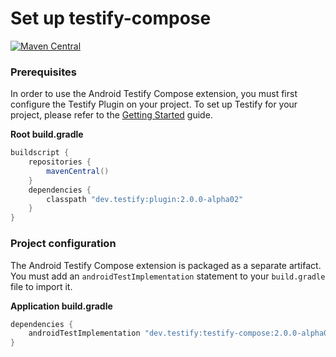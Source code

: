 # Set up testify-compose

<a href="https://search.maven.org/artifact/dev.testify/testify-compose"><img alt="Maven Central" src="https://img.shields.io/maven-central/v/dev.testify/testify-compose?color=%236e40ed&label=dev.testify%3Atestify-compose"/></a>

### Prerequisites

In order to use the Android Testify Compose extension, you must first configure the Testify Plugin on your project. To set up Testify for your project, please refer to the [Getting Started](../../get-started/1-setup.md) guide.

**Root build.gradle**
```groovy
buildscript {
    repositories {
        mavenCentral()
    }
    dependencies {
        classpath "dev.testify:plugin:2.0.0-alpha02"
    }
}
```

### Project configuration

The Android Testify Compose extension is packaged as a separate artifact. You must add an `androidTestImplementation` statement to your `build.gradle` file to import it.

**Application build.gradle**
```groovy
dependencies {
    androidTestImplementation "dev.testify:testify-compose:2.0.0-alpha02"
}
```
